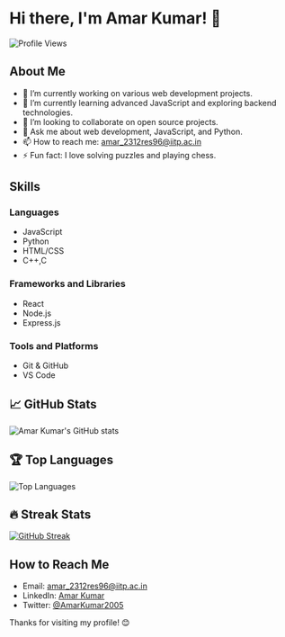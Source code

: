 # Hi there, I'm Amar Kumar! 👋

![Profile Views](https://komarev.com/ghpvc/?username=AmarKumar2005&color=blue)

## About Me

- 🔭 I’m currently working on various web development projects.
- 🌱 I’m currently learning advanced JavaScript and exploring backend technologies.
- 👯 I’m looking to collaborate on open source projects.
- 💬 Ask me about web development, JavaScript, and Python.
- 📫 How to reach me: amar_2312res96@iitp.ac.in
- ⚡ Fun fact: I love solving puzzles and playing chess.

## Skills

### Languages
- JavaScript
- Python
- HTML/CSS
- C++,C

### Frameworks and Libraries
- React
- Node.js
- Express.js

### Tools and Platforms
- Git & GitHub
- VS Code

## 📈 GitHub Stats
![Amar Kumar's GitHub stats](https://github-readme-stats.vercel.app/api?username=AmarKumar2005&show_icons=true&theme=radical)

## 🏆 Top Languages
![Top Languages](https://github-readme-stats.vercel.app/api/top-langs/?username=AmarKumar2005&layout=compact&theme=radical)

## 🔥 Streak Stats
[![GitHub Streak](https://streak-stats.demolab.com?user=AmarKumar2005&theme=radical)](https://git.io/streak-stats)

## How to Reach Me

- Email: amar_2312res96@iitp.ac.in
- LinkedIn: [Amar Kumar](https://www.linkedin.com/in/amar-kumar-3800592a6/)
- Twitter: [@AmarKumar2005](https://x.com/KumarAmar28490)

Thanks for visiting my profile! 😊

